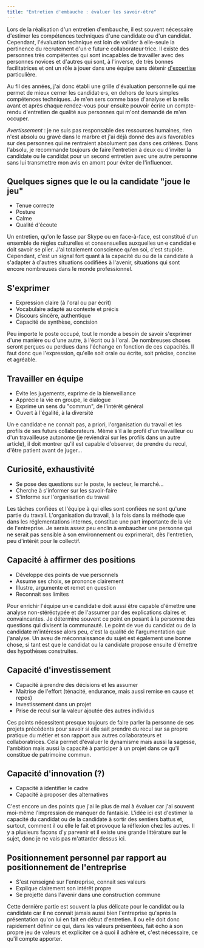 ```yaml
---
title: "Entretien d'embauche : évaluer les savoir-être"
---
```


Lors de la réalisation d'un entretien d'embauche, il est souvent nécessaire
d'estimer les compétences techniques d'une candidate ou d'un candidat.
Cependant, l'évaluation technique est loin de valider à elle-seule la pertinence
du recrutement d'un·e futur·e collaborateur·trice. Il existe des personnes très
compétentes qui sont incapables de travailler avec des personnes novices et
d'autres qui sont, à l'inverse, de très bonnes facilitatrices et ont un rôle à
jouer dans une équipe sans détenir
[d'expertise](/notes/2015-09-expert-ou-pas/ 'Expert ou pas ?') particulière.

Au fil des années, j'ai donc établi une grille d'évaluation personnelle qui me
permet de mieux cerner les candidat·e·s, en dehors de leurs simples compétences
techniques. Je m'en sers comme base d'analyse et la relis avant et après chaque
rendez-vous pour ensuite pouvoir écrire un compte-rendu d'entretien de qualité
aux personnes qui m'ont demandé de m'en occuper.

_Avertissement_ : je ne suis pas responsable des ressources humaines, rien n'est
absolu ou gravé dans le marbre et j'ai déjà donné des avis favorables sur des
personnes qui ne rentraient absolument pas dans ces critères. Dans l'absolu, je
recommande toujours de faire l'entretien à deux ou d'inviter la candidate ou le
candidat pour un second entretien avec une autre personne sans lui transmettre
mon avis en amont pour éviter de l'influencer.

<!-- more -->

## Quelques signes que le ou la candidate "joue le jeu"

-   Tenue correcte
-   Posture
-   Calme
-   Qualité d'écoute

Un entretien, qu'on le fasse par Skype ou en face-à-face, est constitué d'un
ensemble de règles culturelles et consensuelles auxquelles un·e candidat·e doit
savoir se plier. J'ai totalement conscience qu'en soi, c'est stupide. Cependant,
c'est un signal fort quant à la capacité du ou de la candidate à s'adapter à
d'autres situations codifiées à l'avenir, situations qui sont encore nombreuses
dans le monde professionnel.

## S'exprimer

-   Expression claire (à l'oral ou par écrit)
-   Vocabulaire adapté au contexte et précis
-   Discours sincère, authentique
-   Capacité de synthèse, concision

Peu importe le poste occupé, tout le monde a besoin de savoir s'exprimer d'une
manière ou d'une autre, à l'écrit ou à l'oral. De nombreuses choses seront
perçues ou perdues dans l'échange en fonction de ces capacités. Il faut donc que
l'expression, qu'elle soit orale ou écrite, soit précise, concise et agréable.

## Travailler en équipe

-   Évite les jugements, exprime de la bienveillance
-   Apprécie la vie en groupe, le dialogue
-   Exprime un sens du "commun", de l'intérêt général
-   Ouvert à l'égalité, à la diversité

Un·e candidat·e ne connait pas, <span lang="la">a priori</span>, l'organisation
du travail et les profils de ses futurs collaborateurs. Même s'il a le profil
d'un travailleur ou d'un travailleuse autonome (je reviendrai sur les profils
dans un autre article), il doit montrer qu'il est capable d'observer, de prendre
du recul, d'être patient avant de juger…

## Curiosité, exhaustivité

-   Se pose des questions sur le poste, le secteur, le marché…
-   Cherche à s'informer sur les savoir-faire
-   S'informe sur l'organisation du travail

Les tâches confiées et l'équipe à qui elles sont confiées ne sont qu'une partie
du travail. L'organisation du travail, à la fois dans la méthode que dans les
réglementations internes, constitue une part importante de la vie de
l'entreprise. Je serais assez peu enclin à embaucher une personne qui ne serait
pas sensible à son environnement ou exprimerait, dès l'entretien, peu d'intérêt
pour le collectif.

## Capacité à affirmer des positions

-   Développe des points de vue personnels
-   Assume ses choix, se prononce clairement
-   Illustre, argumente et remet en question
-   Reconnait ses limites

Pour enrichir l'équipe un·e candidat·e doit aussi être capable d'émettre une
analyse non-stéréotypée et de l'assumer par des explications claires et
convaincantes. Je détermine souvent ce point en posant à la personne des
questions qui divisent la communauté. Le point de vue du candidat ou de la
candidate m'intéresse alors peu, c'est la qualité de l'argumentation que
j'analyse. Un aveu de méconnaissance du sujet est également une bonne chose, si
tant est que le candidat ou la candidate propose ensuite d'émettre des
hypothèses construites.

## Capacité d'investissement

-   Capacité à prendre des décisions et les assumer
-   Maitrise de l'effort (ténacité, endurance, mais aussi remise en cause et
    repos)
-   Investissement dans un projet
-   Prise de recul sur la valeur ajoutée des autres individus

Ces points nécessitent presque toujours de faire parler la personne de ses
projets précédents pour savoir si elle sait prendre du recul sur sa propre
pratique du métier et son rapport aux autres collaborateurs et collaboratrices.
Cela permet d'évaluer le dynamisme mais aussi la sagesse, l'ambition mais aussi
la capacité à participer à un projet dans ce qu'il constitue de patrimoine
commun.

## Capacité d'innovation (?)

-   Capacité à identifier le cadre
-   Capacité à proposer des alternatives

C'est encore un des points que j'ai le plus de mal à évaluer car j'ai souvent
moi-même l'impression de manquer de fantaisie. L'idée ici est d'estimer la
capacité du candidat ou de la candidate à sortir des sentiers battus et,
surtout, comment il ou elle le fait et provoque la réflexion chez les autres. Il
y a plusieurs façons d'y parvenir et il existe une grande littérature sur le
sujet, donc je ne vais pas m'attarder dessus ici.

## Positionnement personnel par rapport au positionnement de l'entreprise

-   S'est renseigné sur l'entreprise, connait ses valeurs
-   Explique clairement son intérêt propre
-   Se projette dans l'avenir dans une construction commune

Cette dernière partie est souvent la plus délicate pour le candidat ou la
candidate car il ne connait jamais aussi bien l'entreprise qu'après la
présentation qu'on lui en fait en début d'entretien. Il ou elle doit donc
rapidement définir ce qui, dans les valeurs présentées, fait écho à son propre
jeu de valeurs et expliciter ce à quoi il adhère et, c'est nécessaire, ce qu'il
compte apporter.

